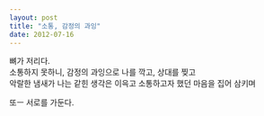 ```yaml
---
layout: post
title: "소통, 감정의 과잉"
date: 2012-07-16
---
```



뼈가 저리다.  
소통하지 못하니, 감정의 과잉으로 나를 깍고, 상대를 찢고  
악랄한 냄새가 나는 같힌 생각은 이윽고 소통하고자 했던 마음을 집어 삼키며  
  
또ㅡ 서로를 가둔다.
